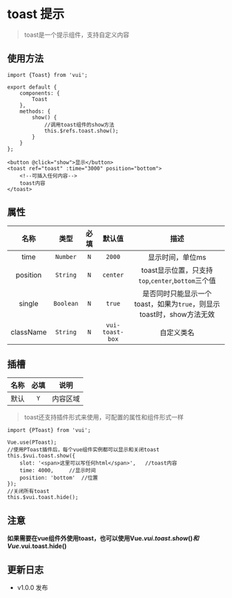 # toast 提示

> toast是一个提示组件，支持自定义内容

## 使用方法

```
import {Toast} from 'vui';

export default {
    components: {
        Toast
    },
    methods: {
        show() {
            //调用toast组件的show方法
            this.$refs.toast.show();
        }
    }
};
```

```
<button @click="show">显示</button>
<toast ref="toast" :time="3000" position="bottom">
    <!--可插入任何内容-->
    toast内容
</toast>
```

## 属性

名称|类型|必填|默认值|描述
:-:|:-:|:-:|:-:|:-:
time|`Number`|`N`|`2000`|显示时间，单位ms
position|`String`|`N`|`center`|toast显示位置，只支持`top`,`center`,`bottom`三个值
single|`Boolean`|`N`|`true`|是否同时只能显示一个toast，如果为`true`，则显示toast时，show方法无效
className|`String`|`N`|`vui-toast-box`|自定义类名

## 插槽

名称|必填|说明
:-:|:-:|:-:
默认|`Y`|内容区域

> toast还支持插件形式来使用，可配置的属性和组件形式一样

```
import {PToast} from 'vui';

Vue.use(PToast);
//使用PToast插件后，每个vue组件实例都可以显示和关闭toast
this.$vui.toast.show({
    slot: '<span>这里可以写任何html</span>',   //toast内容
    time: 4000,     //显示时间
    position: 'bottom'  //位置
});
//关闭所有toast
this.$vui.toast.hide();
```

## 注意

**如果需要在vue组件外使用toast，也可以使用Vue.$vui.toast.show()和Vue.$vui.toast.hide()**

## 更新日志

* v1.0.0 发布

